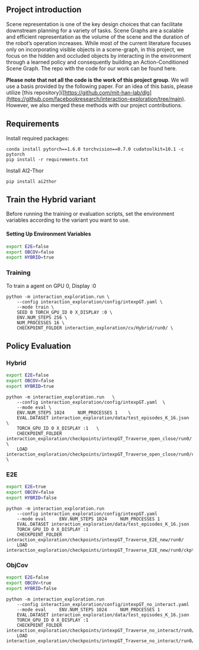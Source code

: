 ## Project introduction

Scene representation is one of the key design
choices that can facilitate downstream planning for a variety of
tasks. Scene Graphs are a scalable and efficient representation
as the volume of the scene and the duration of the robot’s
operation increases. While most of the current literature
focuses only on incorporating visible objects in a scene-graph,
in this project, we focus on the hidden and occluded objects by
interacting in the environment through a learned policy and
consequently building an Action-Conditioned Scene Graph.
The repo with the code for our work can be found here.

**Please note that not all the code is the work of this project group**. We will use a basis provided by the following paper.
For an idea of this basis, please utilize [this repository]([https://github.com/mit-han-lab/dlg](https://github.com/facebookresearch/interaction-exploration/tree/main). However, we also
merged these methods with our project contributions.

## Requirements
Install required packages:
```
conda install pytorch==1.6.0 torchvision==0.7.0 cudatoolkit=10.1 -c pytorch
pip install -r requirements.txt
```

Install AI2-Thor
```
pip install ai2thor
```

## Train the Hybrid variant

Before running the training or evaluation scripts, set the environment variables according to the variant you want to use.

####  Setting Up Environment Variables 

```bash
export E2E=false
export OBCOV=false
export HYBRID=true
```

### Training 

To train a agent on GPU 0, Display :0
```
python -m interaction_exploration.run \
    --config interaction_exploration/config/intexpGT.yaml \
    --mode train \
    SEED 0 TORCH_GPU_ID 0 X_DISPLAY :0 \
    ENV.NUM_STEPS 256 \
    NUM_PROCESSES 16 \
    CHECKPOINT_FOLDER interaction_exploration/cv/Hybrid/run0/ \

```


## Policy Evaluation

### Hybrid

```bash
export E2E=false
export OBCOV=false
export HYBRID=true
```

```
python -m interaction_exploration.run   \
    --config interaction_exploration/config/intexpGT.yaml  \     
    --mode eval \
    ENV.NUM_STEPS 1024     NUM_PROCESSES 1    \
    EVAL.DATASET interaction_exploration/data/test_episodes_K_16.json \    
    TORCH_GPU_ID 0 X_DISPLAY :1   \
    CHECKPOINT_FOLDER interaction_exploration/checkpoints/intexpGT_Traverse_open_close/run0/ \
    LOAD   interaction_exploration/checkpoints/intexpGT_Traverse_open_close/run0/ckpt.6.pth \
```

### E2E

```bash
export E2E=true
export OBCOV=false
export HYBRID=false
```

```
python -m interaction_exploration.run     
    --config interaction_exploration/config/intexpGT.yaml     
    --mode eval     ENV.NUM_STEPS 1024     NUM_PROCESSES 1     
    EVAL.DATASET interaction_exploration/data/test_episodes_K_16.json     
    TORCH_GPU_ID 0 X_DISPLAY :1     
    CHECKPOINT_FOLDER interaction_exploration/checkpoints/intexpGT_Traverse_E2E_new/run0/ 
    LOAD   interaction_exploration/checkpoints/intexpGT_Traverse_E2E_new/run0/ckpt.8.pth 
```

### ObjCov

```bash
export E2E=false
export OBCOV=true
export HYBRID=false
```

```
python -m interaction_exploration.run     
    --config interaction_exploration/config/intexpGT_no_interact.yaml     
    --mode eval     ENV.NUM_STEPS 1024     NUM_PROCESSES 1     
    EVAL.DATASET interaction_exploration/data/test_episodes_K_16.json     
    TORCH_GPU_ID 0 X_DISPLAY :1     
    CHECKPOINT_FOLDER interaction_exploration/checkpoints/intexpGT_Traverse_no_interact/run0/ 
    LOAD   interaction_exploration/checkpoints/intexpGT_Traverse_no_interact/run0/ckpt.4.pth 
```



